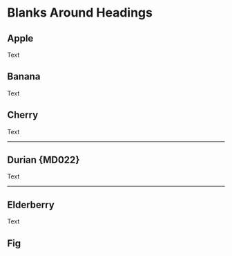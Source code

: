 # Blanks Around Headings

## Apple
Text

## Banana

Text

## Cherry


Text

---
## Durian {MD022} ##

Text

---

Elderberry
------------------
Text

## Fig

<!-- markdownlint-configure-file {
  "heading-style": false,
  "no-multiple-blanks": false,
  "blanks-around-headings": {
    "lines_above": 1,
    "lines_below": -1
  }
} -->
